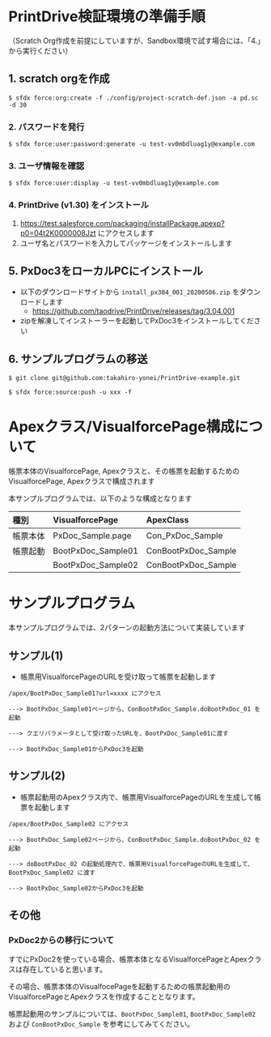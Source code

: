 # PrintDrive検証環境の準備手順

（Scratch Org作成を前提にしていますが、Sandbox環境で試す場合には、「4.」から実行ください）

## 1. scratch orgを作成

```
$ sfdx force:org:create -f ./config/project-scratch-def.json -a pd.sc -d 30
```

### 2. パスワードを発行

```
$ sfdx force:user:password:generate -u test-vv0mbdluag1y@example.com
```

### 3. ユーザ情報を確認

```
$ sfdx force:user:display -u test-vv0mbdluag1y@example.com
```

### 4. PrintDrive (v1.30) をインストール

1. https://test.salesforce.com/packaging/installPackage.apexp?p0=04t2K0000008Jzt にアクセスします
2. ユーザ名とパスワードを入力してパッケージをインストールします


## 5. PxDoc3をローカルPCにインストール

* 以下のダウンロードサイトから `install_px304_001_20200506.zip` をダウンロードします
    * https://github.com/taodrive/PrintDrive/releases/tag/3.04.001
* zipを解凍してインストーラーを起動してPxDoc3をインストールしてください

## 6. サンプルプログラムの移送

```
$ git clone git@github.com:takahiro-yonei/PrintDrive-example.git

$ sfdx force:source:push -u xxx -f
```


# Apexクラス/VisualforcePage構成について

帳票本体のVisualforcePage, Apexクラスと、その帳票を起動するためのVisualforcePage, Apexクラスで構成されます

本サンプルプログラムでは、以下のような構成となります

|種別|VisualforcePage|ApexClass|
|:--|:--|:--|
|帳票本体|PxDoc_Sample.page|Con_PxDoc_Sample|
|帳票起動|BootPxDoc_Sample01|ConBootPxDoc_Sample|
||BootPxDoc_Sample02|ConBootPxDoc_Sample|

# サンプルプログラム

本サンプルプログラムでは、2パターンの起動方法について実装しています

## サンプル(1)

* 帳票用VisualforcePageのURLを受け取って帳票を起動します

```
/apex/BootPxDoc_Sample01?url=xxxx にアクセス

---> BootPxDoc_Sample01ページから、ConBootPxDoc_Sample.doBootPxDoc_01 を起動

---> クエリパラメータとして受け取ったURLを、BootPxDoc_Sample01に渡す

---> BootPxDoc_Sample01からPxDoc3を起動
```

## サンプル(2)

* 帳票起動用のApexクラス内で、帳票用VisualforcePageのURLを生成して帳票を起動します

```
/apex/BootPxDoc_Sample02 にアクセス

---> BootPxDoc_Sample02ページから、ConBootPxDoc_Sample.doBootPxDoc_02 を起動

---> doBootPxDoc_02 の起動処理内で、帳票用VisualforcePageのURLを生成して、BootPxDoc_Sample02 に渡す

---> BootPxDoc_Sample02からPxDoc3を起動
```

## その他

### PxDoc2からの移行について

すでにPxDoc2を使っている場合、帳票本体となるVisualforcePageとApexクラスは存在していると思います。

その場合、帳票本体のVisualfocePageを起動するための帳票起動用のVisualforcePageとApexクラスを作成することとなります。

帳票起動用のサンプルについては、`BootPxDoc_Sample01`, `BootPxDoc_Sample02` および `ConBootPxDoc_Sample` を参考にしてみてください。
